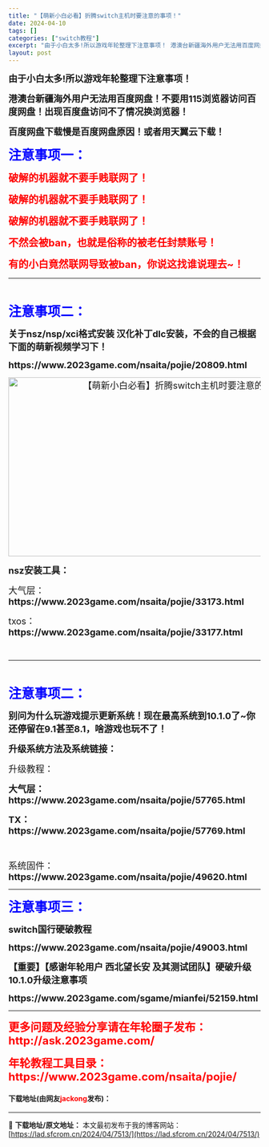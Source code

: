 ```yaml
---
title: "【萌新小白必看】折腾switch主机时要注意的事项！"
date: 2024-04-10
tags: []
categories: ["switch教程"]
excerpt: "由于小白太多!所以游戏年轮整理下注意事项！ 港澳台新疆海外用户无法用百度网盘！不要用115浏览器访问百度网盘！出现百度盘访问不了情况换浏览器！ 百度网盘下载慢是百度网盘原因！或者用天翼云下载！ 注意事项一： 破解的机器就不要手贱联网了！ 破解的机器就不要手贱联网了！ 破解的机器就不要手贱联网了！ 不&hellip;"
layout: post
---
```


 <p><strong><span style="font-size:18px;">由于小白太多!所以游戏年轮整理下注意事项！</span></strong></p> <p><strong><span style="font-size:18px;">港澳台新疆海外用户无法用百度网盘！不要用115浏览器访问百度网盘！出现百度盘访问不了情况换浏览器！</span></strong></p> <p><strong><span style="font-size:18px;">百度网盘下载慢是百度网盘原因！或者用天翼云下载！</span></strong></p> <p><strong><span style="font-size:26px;"><span style="color:#0000FF;">注意事项一：</span></span></strong></p> <p><span style="color:#FF0000;"><span style="font-size:20px;"><strong>破解的机器就不要手贱联网了！</strong></span></span></p> <p><span style="color:#FF0000;"><span style="font-size:20px;"><strong>破解的机器就不要手贱联网了！</strong></span></span></p> <p><span style="color:#FF0000;"><span style="font-size:20px;"><strong>破解的机器就不要手贱联网了！</strong></span></span></p> <p><span style="color:#FF0000;"><span style="font-size:20px;"><strong>不然会被ban，也就是俗称的被老任封禁账号！</strong></span></span></p> <p><span style="color:#FF0000;"><span style="font-size:20px;"><strong>有的小白竟然联网导致被ban，你说这找谁说理去~！</strong></span></span></p> <hr /> <p>&nbsp;</p> <p><span style="color:#0000FF;"><span style="font-size:26px;"><strong>注意事项二：</strong></span></span></p> <p><span style="font-size:18px;"><strong>关于nsz/nsp/xci格式安装&nbsp;汉化补丁dlc安装，不会的自己根据下面的萌新视频学习下！</strong></span></p> <p><strong><span style="font-size:18px;">https://www.2023game.com/nsaita/pojie/20809.html</span></strong></p> <p style="text-align: center;"><span style="font-size:18px;"><img src="https://lad.sfcrom.cn/wp-content/uploads/2024/04/20240410_66162d2453b77.webp" style="width: 697px; height: 357px;" alt="【萌新小白必看】折腾switch主机时要注意的事项！" /></span></p> <p><span style="font-size:18px;"><strong>nsz安装工具：</strong></span></p> <p><span style="font-size:18px;">大气层：<strong>https://www.2023game.com/nsaita/pojie/33173.html</strong></span></p> <p><span style="font-size:18px;">txos：<strong>https://www.2023game.com/nsaita/pojie/33177.html</strong></span></p> <p>&nbsp;</p> <hr /> <p>&nbsp;</p> <p><span style="color:#0000FF;"><span style="font-size:26px;"><strong>注意事项二：</strong></span></span></p> <p><span style="font-size:18px;"><strong>别问为什么玩游戏提示更新系统！现在最高系统到10.1.0了~你还停留在9.1甚至8.1，啥游戏也玩不了！</strong></span></p> <p><span style="font-size:18px;"><strong>升级系统方法及系统链接：</strong></span></p> <p><span style="font-size:18px;">升级教程：</span></p> <p><span style="font-size:18px;"><strong>大气层：https://www.2023game.com/nsaita/pojie/57765.html</strong></span></p> <p><span style="font-size:18px;"><strong>TX：https://www.2023game.com/nsaita/pojie/57769.html</strong></span></p> <p>&nbsp;</p> <p><span style="font-size:18px;">系统固件：<strong>https://www.2023game.com/nsaita/pojie/49620.html</strong></span></p> <hr /> <p><span style="color:#0000FF;"><strong><span style="font-size:26px;">注意事项三：</span></strong></span></p> <p><span style="font-size:18px;"><strong>switch国行硬破教程</strong></span></p> <p><span style="font-size:18px;"><strong>https://www.2023game.com/nsaita/pojie/49003.html</strong></span></p> <p><span style="font-size:18px;"><strong>【重要】【感谢年轮用户 西北望长安 及其测试团队】硬破升级10.1.0升级注意事项</strong></span></p> <p><strong><span style="font-size:18px;">https://www.2023game.com/sgame/mianfei/52159.html</span></strong></p> <hr /> <p><span style="font-size:22px;"><strong><span style="color:#FF0000;">更多问题及经验分享请在年轮圈子发布：</span><span style="color:#FF0000;">http://ask.2023game.com/</span></strong></span></p> <p><span style="font-size:22px;"><strong><span style="color:#FF0000;">年轮教程工具目录：</span><span style="color:#FF0000;">https://www.2023game.com/nsaita/pojie/</span></strong></span></p> <p><h4>下载地址(由网友<font color="red">jackong</font>发布)：</h4></p> 

---
📖 **下载地址/原文地址：** 本文最初发布于我的博客网站：[https://lad.sfcrom.cn/2024/04/7513/](https://lad.sfcrom.cn/2024/04/7513/)

